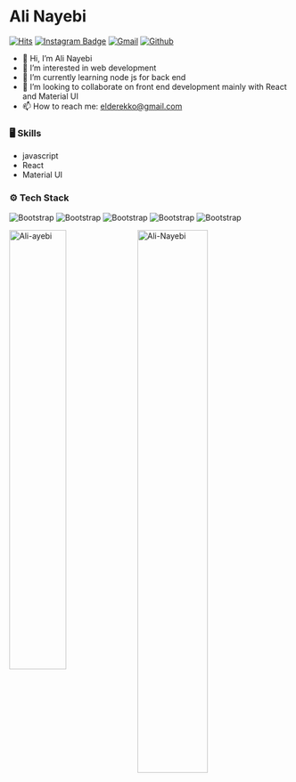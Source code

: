 # Ali Nayebi

[![Hits](https://hits.seeyoufarm.com/api/count/incr/badge.svg?url=https%3A%2F%2Fgithub.com%2FAli-Nayebi&count_bg=%2379C83D&title_bg=%23555555&icon=&icon_color=%23E7E7E7&title=Profile+Views&edge_flat=false)](https://hits.seeyoufarm.com)
[![Instagram Badge](https://img.shields.io/badge/-Instagram-purple?logo=instagram&logoColor=white&link=https://instagram.com/ali_.nb/)](https://www.instagram.com/ali_.nb)
[![Gmail](https://img.shields.io/badge/-Gmail-c14438?style=flat&logo=Gmail&logoColor=white)](mailto:elderekkoo@gmail.com)
[![Github](https://img.shields.io/github/followers/Ali-Nayebi?label=Follow&style=social)](https://github.com/Ali-Nayebi)

- 👋 Hi, I’m Ali Nayebi
- 👀 I’m interested in web development
- 🌱 I’m currently learning node js for back end 
- 💞️ I’m looking to collaborate on front end development mainly with React and Material UI 
- 📫 How to reach me:  elderekko@gmail.com


### 🖥 Skills

- javascript
- React
- Material UI
### ⚙️ Tech Stack

![Bootstrap](https://img.shields.io/badge/JavaScript-F7DF11?logo=javascript&color=353535&style=flat-square) ![Bootstrap](https://img.shields.io/badge/-ReactJs-61DAFB?logo=react&color=353535&style=flat-square) ![Bootstrap](https://img.shields.io/badge/Node.js-43853D?logo=node.js&color=353535&style=flat-square) ![Bootstrap](https://img.shields.io/badge/-Linux-grey?style=flat-square&logo=linux&color=353535) ![Bootstrap](https://img.shields.io/badge/-Visual%20Studio%20Code-05122A?style=flat-square&logo=Visual-Studio-Code&color=353535)

<div>
  <img width="45%" align="left" src="https://github-readme-stats.vercel.app/api/top-langs?username=Ali-Nayebi&show_icons=true&locale=en&layout=compact" alt="Ali-ayebi" />
  <img width="50%"  src="https://github-readme-streak-stats.herokuapp.com/?user=Ali-Nayebi&" alt="Ali-Nayebi" />
</div>
